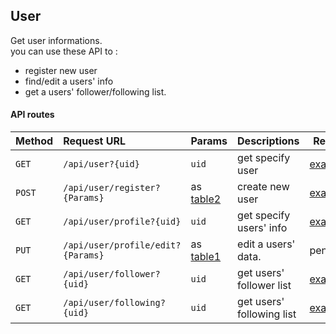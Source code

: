 ## User

Get user informations.  
you can use these API to :
- register new user
- find/edit a users' info
- get a users' follower/following list.



#### API routes
| Method |Request URL         | Params          | Descriptions   | Return|
|--------|:----------------|:----------------|:---------------|-------|
| `GET`  |`/api/user?{uid}`| `uid`  | get specify user | [example]()|
| `POST` |`/api/user/register?{Params}` |  as [table2]()| create new user | [example]()|
| `GET`  |`/api/user/profile?{uid}`| `uid`  | get specify users' info | [example]()|
| `PUT` |`/api/user/profile/edit?{Params}` |   as [table1]()| edit a users' data.| pending|
| `GET` |`/api/user/follower?{uid}` |   `uid`| get users' follower list| [example]() |
| `GET` |`/api/user/following?{uid}` |   `uid`| get users' following list| [example]()|
